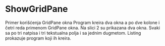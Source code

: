 # ShowGridPane
Primer korišćenja GridPane okna Program kreira dva okna a po dve kolone i četri reda primenom GridPane okna. Na slici 2 su prikazana dva okna. Svaki sa po tri natpisa i tri tekstualna polja i sa jednim dugmetom. Listing prokazuje program koji ih kreira.
